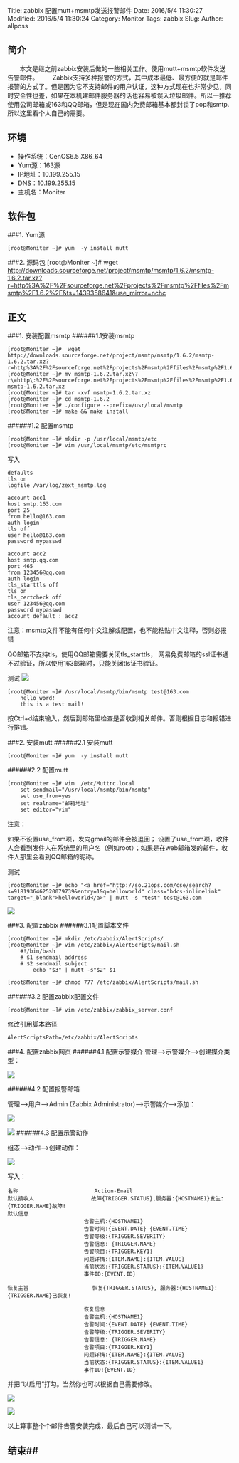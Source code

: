 Title: zabbix 配置mutt+msmtp发送报警邮件
Date: 2016/5/4 11:30:27 
Modified: 2016/5/4 11:30:24 
Category: Monitor
Tags: zabbix
Slug: 
Author: allposs
## 简介
&#160; &#160; &#160; &#160;本文是继之前zabbix安装后做的一些相关工作。使用mutt+msmtp软件发送告警邮件。
&#160; &#160; &#160; &#160;Zabbix支持多种报警的方式，其中成本最低、最方便的就是邮件报警的方式了。但是因为它不支持邮件的用户认证，这种方式现在也非常少见，同时安全性也差，如果在本机建邮件服务器的话也容易被误入垃圾邮件。所以一推荐使用公司邮箱或163和QQ邮箱，但是现在国内免费邮箱基本都封锁了pop和smtp.所以这里看个人自己的需要。
## 环境

+ 操作系统：CenOS6.5 X86_64
+ Yum源：163源
+ IP地址：10.199.255.15
+ DNS：10.199.255.15
+ 主机名：Moniter

## 软件包
###1. Yum源

	[root@Moniter ~]# yum  -y install mutt

###2. 源码包
	[root@Moniter ~]#  wget http://downloads.sourceforge.net/project/msmtp/msmtp/1.6.2/msmtp-1.6.2.tar.xz?r=http%3A%2F%2Fsourceforge.net%2Fprojects%2Fmsmtp%2Ffiles%2Fmsmtp%2F1.6.2%2F&ts=1439358641&use_mirror=nchc


## 正文

###1. 安装配置msmtp
######1.1安装msmtp

	[root@Moniter ~]#  wget http://downloads.sourceforge.net/project/msmtp/msmtp/1.6.2/msmtp-1.6.2.tar.xz?r=http%3A%2F%2Fsourceforge.net%2Fprojects%2Fmsmtp%2Ffiles%2Fmsmtp%2F1.6.2%2F&ts=1439358641&use_mirror=nchc
	[root@Moniter ~]# mv msmtp-1.6.2.tar.xz\?r\=http\:%2F%2Fsourceforge.net%2Fprojects%2Fmsmtp%2Ffiles%2Fmsmtp%2F1.6.2%2F msmtp-1.6.2.tar.xz
	[root@Moniter ~]# tar -xvf msmtp-1.6.2.tar.xz
	[root@Moniter ~]# cd msmtp-1.6.2
	[root@Moniter ~]# ./configure --prefix=/usr/local/msmtp
	[root@Moniter ~]# make && make install

######1.2 配置msmtp

	[root@Moniter ~]# mkdir -p /usr/local/msmtp/etc
	[root@Moniter ~]# vim /usr/local/msmtp/etc/msmtprc

写入

	defaults
	tls on
	logfile /var/log/zext_msmtp.log

	account acc1
	host smtp.163.com
	port 25
	from hello@163.com
	auth login
	tls off
	user hello@163.com
	password mypasswd

	account acc2
	host smtp.qq.com
	port 465
	from 123456@qq.com
	auth login
	tls_starttls off
	tls on
	tls_certcheck off
	user 123456@qq.com
	password mypasswd 
	account default : acc2

注意：msmtp文件不能有任何中文注解或配置，也不能粘贴中文注释，否则必报错

QQ邮箱不支持tls，使用QQ邮箱需要关闭tls_starttls，
网易免费邮箱的ssl证书通不过验证，所以使用163邮箱时，只能关闭tls证书验证。

测试
![](http://image.allposs.cn/20150924001.png)


	[root@Moniter ~]# /usr/local/msmtp/bin/msmtp test@163.com
		hello word!
		this is a test mail!

按Ctrl+d结束输入，然后到邮箱里检查是否收到相关邮件。否则根据日志和报错进行排错。


###2. 安装mutt
######2.1 安装mutt

	[root@Moniter ~]# yum  -y install mutt

######2.2 配置mutt

	[root@Moniter ~]# vim  /etc/Muttrc.local
		set sendmail="/usr/local/msmtp/bin/msmtp"
		set use_from=yes
		set realname="邮箱地址"
		set editor="vim"

注意：

如果不设置use_from项，发向gmail的邮件会被退回；
设置了use_from项，收件人会看到发件人在系统里的用户名（例如root）；如果是在web邮箱发的邮件，收件人那里会看到QQ邮箱的昵称。

测试

	[root@Moniter ~]# echo "<a href="http://so.21ops.com/cse/search?s=9181936462520079739&entry=1&q=helloworld" class="bdcs-inlinelink" target="_blank">helloworld</a>" | mutt -s "test" test@163.com

![](http://image.allposs.cn/20150924003.png)

###3. 配置zabbix
######3.1配置脚本文件

	[root@Moniter ~]# mkdir /etc/zabbix/AlertScripts/
	[root@Moniter ~]# vim /etc/zabbix/AlertScripts/mail.sh
 		#!/bin/bash
 		# $1 sendmail address
 		# $2 sendmail subject
 			echo "$3" | mutt -s"$2" $1

	[root@Moniter ~]# chmod 777 /etc/zabbix/AlertScripts/mail.sh

######3.2 配置zabbix配置文件

	[root@Moniter ~]# vim /etc/zabbix/zabbix_server.conf

修改引用脚本路径

	AlertScriptsPath=/etc/zabbix/AlertScripts

###4. 配置zabbix网页
######4.1 配置示警媒介
管理—>示警媒介—>创建媒介类型：

![](http://image.allposs.cn/20150924004.png)

######4.2 配置报警邮箱

管理—>用户—>Admin (Zabbix Administrator)—>示警媒介—>添加：

![](http://image.allposs.cn/20150924006.png)

![](http://image.allposs.cn/20150924007.png)
######4.3 配置示警动作

组态—>动作—>创建动作：

![](http://image.allposs.cn/20150924008.png)


写入：


	名称                        Action-Email
	默认接收人                  故障{TRIGGER.STATUS},服务器:{HOSTNAME1}发生: {TRIGGER.NAME}故障!
	默认信息                    
                            告警主机:{HOSTNAME1}
                            告警时间:{EVENT.DATE} {EVENT.TIME}
                            告警等级:{TRIGGER.SEVERITY}
                            告警信息: {TRIGGER.NAME}
                            告警项目:{TRIGGER.KEY1}
                            问题详情:{ITEM.NAME}:{ITEM.VALUE}
                            当前状态:{TRIGGER.STATUS}:{ITEM.VALUE1}
                            事件ID:{EVENT.ID}

	恢复主旨                    恢复{TRIGGER.STATUS}, 服务器:{HOSTNAME1}: {TRIGGER.NAME}已恢复!

                            恢复信息
                            告警主机:{HOSTNAME1}
                            告警时间:{EVENT.DATE} {EVENT.TIME}
                            告警等级:{TRIGGER.SEVERITY}
                            告警信息: {TRIGGER.NAME}
                            告警项目:{TRIGGER.KEY1}
                            问题详情:{ITEM.NAME}:{ITEM.VALUE}
                            当前状态:{TRIGGER.STATUS}:{ITEM.VALUE1}
                            事件ID:{EVENT.ID}

并把“以启用”打勾。当然你也可以根据自己需要修改。

![](http://image.allposs.cn/20150924009.png)

![](http://image.allposs.cn/20150924010.png)

以上算事整个个邮件告警安装完成，最后自己可以测试一下。



## 结束##